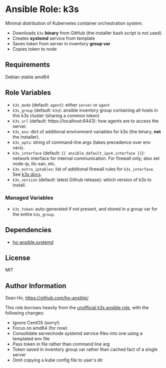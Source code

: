 # Ansible Role: k3s
Minimal distribution of Kubernetes container orchestration system.

+ Downloads `k3s` **binary** from GitHub
  (the installer bash script is not used)
+ Creates **systemd** service from template
+ Saves token from server in inventory **group var**
+ Copies token to node

## Requirements
Debian stable amd64

## Role Variables
+ `k3s_mode` (default: `agent`): either `server` or `agent`
+ `k3s_group` (default: `k3s`): ansible inventory group
  containing all hosts in this k3s cluster (sharing a common token)
+ `k3s_url` (default: https://localhost:6443):
  how agents are to access the server.
+ `k3s_env`: dict of additional environment variables for k3s 
  (the binary, **not** the installer).
+ `k3s_opts`: string of command-line args
  (takes precedence over env vars).
+ `k3s_interface` (default: `{{ ansible_default_ipv4.interface }}`): 
  network interface for internal communication.
  For firewall only; also set node-ip, tls-san, etc.
+ `k3s_extra_iptables`: list of additional firewall rules for
  `k3s_interface`.
  See [k3s docs](https://rancher.com/docs/k3s/latest/en/installation/install-options/).
+ `k3s_version` (default: latest Github release): which version
  of k3s to install.

### Managed Variables
+ `k3s_token`: auto-generated if not present, and stored in a group var
  for the entire `k3s_group`.

## Dependencies
+ [ho-ansible.systemd](https://github.com/ho-ansible/systemd)

## License
MIT

## Author Information
Sean Ho, https://github.com/ho-ansible/

This role borrows heavily from the [unofficial k3s ansible role](https://github.com/rancher/k3s/tree/master/contrib/ansible),
with the following changes:
+ Ignore CentOS (sorry!)
+ Focus on amd64 (for now)
+ Consolidate server/node systemd service files into one using a templated env file
+ Pass token in file rather than command line arg
+ Token saved in inventory group var rather than cached fact of a single server
+ Omit copying a kube config file to user's dir


